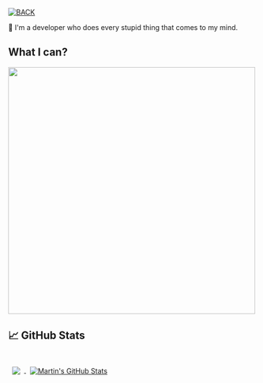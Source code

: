 [![BACK](https://raw.githubusercontent.com/DanyCoolDev/DanyCoolDev/master/bck.png)](https://danycool.eu)

👋 I'm a developer who does every stupid thing that comes to my mind.

## What I can?
<img src="https://raw.githubusercontent.com/DanyCoolDev/DanyCoolDev/master/js.png" width="500" height="500">




## &#x1f4c8; GitHub Stats

<br>

<a href="https://github.com/DanyCoolDev">
  <img align="center" style="margin:0.5rem" src="https://github-readme-stats.vercel.app/api/top-langs/?username=braydoncoyer&hide=html,css&title_color=ffffff&text_color=c9cacc&icon_color=4AB197&bg_color=1A2B34" />
</a>

<a href="https://github.com/DanyCoolDev">
  <img align="center" style="margin:0.5rem" src="https://github-readme-stats.vercel.app/api?username=braydoncoyer&show_icons=true&line_height=27&count_private=true&title_color=ffffff&text_color=c9cacc&icon_color=4AB097&bg_color=1A2B34" alt="Martin's GitHub Stats" />
</a>

<br>
<br>
